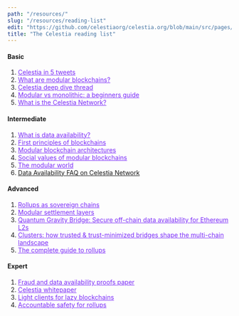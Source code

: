 ```yaml
---
path: "/resources/"
slug: "/resources/reading-list"
edit: "https://github.com/celestiaorg/celestia.org/blob/main/src/pages/markdown-pages/resources/reading-list.md"
title: "The Celestia reading list"
---
```



#### Basic
1. <a href="https://twitter.com/cryptoPothu/status/1509612095922311209" target="_blank" rel="noopener noreferrer" style="color:#7B2BF9;">Celestia in 5 tweets</a>
2. <a href="https://twitter.com/0xSydney/status/1600873510208827392" target="_blank" rel="noopener noreferrer" style="color:#7B2BF9;">What are modular blockchains?</a>
3. <a href="https://twitter.com/LeThang137/status/1603420186463604736" target="_blank" rel="noopener noreferrer" style="color:#7B2BF9;">Celestia deep dive thread</a>
4. <a href="https://blog.celestia.org/modular-vs-monolithic-a-beginners-guide/" target="_blank" rel="noopener noreferrer" style="color:#7B2BF9;">Modular vs monolithic: a beginners guide</a>
5. <a href="https://stguller.medium.com/what-is-the-celestia-network-73a20fd33d01" target="_blank" rel="noopener noreferrer" style="color:#7B2BF9;">What is the Celestia Network?</a>

#### Intermediate
1. <a href="https://coinmarketcap.com/alexandria/article/what-is-data-availability" target="_blank" rel="noopener noreferrer" style="color:#7B2BF9;">What is data availability?</a>
2. <a href="https://celestia.org/learn/first-principles/modular-blockchains-and-first-principles" target="_blank" rel="noopener noreferrer" style="color:#7B2BF9;">First principles of blockchains</a>
3. <a href="https://celestia.org/learn/modular-architectures/the-modular-stack" target="_blank" rel="noopener noreferrer" style="color:#7B2BF9;">Modular blockchain architectures</a>
4. <a href="https://celestia.org/learn/values-of-modular-blockchains/modular-blockchains-are-user-first" target="_blank" rel="noopener noreferrer" style="color:#7B2BF9;">Social values of modular blockchains</a>
5. <a href="https://rainandcoffee.substack.com/p/the-modular-world?utm_source=profile&utm_medium=reader2" target="_blank" rel="noopener noreferrer" style="color:#7B2BF9;">The modular world</a>
6. <a href="https://medium.com/@stguller/data-availability-faq-5aa92ad4d116;">Data Availability FAQ on Celestia Network</a>

#### Advanced
1. <a href="https://blog.celestia.org/sovereign-rollup-chains/" target="_blank" rel="noopener noreferrer" style="color:#7B2BF9;">Rollups as sovereign chains</a>
2. <a href="https://celestia.org/learn/modular-settlement-layers/settlement-in-the-modular-stack" target="_blank" rel="noopener noreferrer" style="color:#7B2BF9;">Modular settlement layers</a>
3. <a href="https://blog.celestia.org/celestiums/" target="_blank" rel="noopener noreferrer" style="color:#7B2BF9;">Quantum Gravity Bridge: Secure off-chain data availability for Ethereum L2s</a>
4. <a href="https://blog.celestia.org/clusters/" target="_blank" rel="noopener noreferrer" style="color:#7B2BF9;">Clusters: how trusted & trust-minimized bridges shape the multi-chain landscape</a>
5. <a href="https://members.delphidigital.io/reports/the-complete-guide-to-rollups" target="_blank" rel="noopener noreferrer" style="color:#7B2BF9;">The complete guide to rollups</a>

#### Expert
1. <a href="https://arxiv.org/abs/1809.09044" target="_blank" rel="noopener noreferrer" style="color:#7B2BF9;">Fraud and data availability proofs paper</a>
2. <a href="https://arxiv.org/abs/1905.09274" target="_blank" rel="noopener noreferrer" style="color:#7B2BF9;">Celestia whitepaper</a>
3. <a href="https://arxiv.org/abs/2203.15968" target="_blank" rel="noopener noreferrer" style="color:#7B2BF9;">Light clients for lazy blockchains</a>
4. <a href="https://arxiv.org/abs/2210.15017" target="_blank" rel="noopener noreferrer" style="color:#7B2BF9;">Accountable safety for rollups</a>
